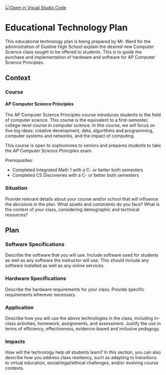 [![Open in Visual Studio Code](https://classroom.github.com/assets/open-in-vscode-f059dc9a6f8d3a56e377f745f24479a46679e63a5d9fe6f495e02850cd0d8118.svg)](https://classroom.github.com/online_ide?assignment_repo_id=5750946&assignment_repo_type=AssignmentRepo)
# Educational Technology Plan
This educational technology plan is being prepared by Mr. Ward for the administration of Gustine High School explain the desired new Computer Science class sought to be offered to students. This is to guide the purchase and implementation of hardware and software for AP Computer Science Principles.

## Context

### Course
#### AP Computer Science Principles
The AP Computer Science Principles course introduces students to the field of computer science. This course is the equivalent to a first-semester, college-level course in computer science. In this course, we will focus on five big ideas: creative development, data, algorithms and programming, computer systems and networks, and the impact of computing.

This course is open to sophomores to seniors and prepares students to take the *AP Computer Science Principles* exam.

Prerequisites:
- Completed Integrated Math 1 with a C- or better both semesters
- Completed CS Discoveries with a C- or better both semesters

### Situation

Provide relevant details about your course and/or school that will influence the
decisions in the plan. What assets and constraints do you face? What is the
context of your class, considering demographic and technical resources?

## Plan

### Software Specifications

Describe the software that you will use. Include software used for students as
well as any software the instructor will use. This should include any software
installed as well as any online services.

### Hardware Specifications

Describe the hardware requirements for your class. Provide specific requirements
wherever necessary.

### Application

Describe how you will use the above technologies in the class, including
in-class activities, homework, assignments, and assessment. Justify the use
in terms of efficiency, effectiveness, evidence-based and inclusive pedagogy.

### Impacts

How will the technology help *all* students learn? In this section, you can also
describe how you address class resiliency, such as adapting to
transitions to virtual education, social/legal/ethical challenges,  and/or
evolving course contexts.
